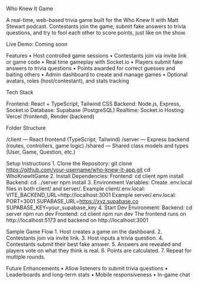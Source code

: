 Who Knew It Game

A real-time, web-based trivia game built for the Who Knew It with Matt Stewart podcast. Contestants join the game, submit fake answers to trivia questions, and try to fool each other to score points, just like on the show.

Live Demo: Coming soon

Features
	•	Host controlled game sessions
	•	Contestants join via invite link or game code
	•	Real time gameplay with Socket.io
	•	Players submit fake answers to trivia questions
	•	Points awarded for correct guesses and baiting others
	•	Admin dashboard to create and manage games
	•	Optional avatars, roles (host/contestant), and stats tracking

Tech Stack

Frontend: React + TypeScript, Tailwind CSS
Backend: Node.js, Express, Socket.io
Database: Supabase (PostgreSQL)
Realtime: Socket.io
Hosting: Vercel (frontend), Render (backend)

Folder Structure

/client — React frontend (TypeScript, Tailwind)
/server — Express backend (routes, controllers, game logic)
/shared — Shared class models and types (User, Game, Question, etc.)

Setup Instructions
	1.	Clone the Repository:
git clone https://github.com/your-username/who-knew-it-app.git
cd WhoKnewItGame
	2.	Install Dependencies:
Frontend:
cd client
npm install
Backend:
cd ../server
npm install
	3.	Environment Variables:
Create .env.local files in both client/ and server/.
Example client/.env.local:
VITE_BACKEND_URL=http://localhost:3001
Example server/.env.local:
PORT=3001
SUPABASE_URL=https://xyz.supabase.co
SUPABASE_KEY=your_supabase_key
	4.	Start Dev Environment:
Backend:
cd server
npm run dev
Frontend:
cd client
npm run dev
The frontend runs on http://localhost:5173 and backend on http://localhost:3001

Sample Game Flow
	1.	Host creates a game on the dashboard.
	2.	Contestants join via invite link.
	3.	Host inputs a trivia question.
	4.	Contestants submit their best fake answer.
	5.	Answers are revealed and players vote on what they think is real.
	6.	Points are calculated.
	7.	Repeat for multiple rounds.

Future Enhancements
	•	Allow listeners to submit trivia questions
	•	Leaderboards and long-term stats
	•	Mobile responsiveness
	•	In-game chat
